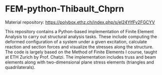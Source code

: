 # FEM-python-Thibault_Chprn

Material repository:
https://polybox.ethz.ch/index.php/s/el24YlfFv2FGCYV

This repository contains a Python-based implementation of Finite Element Analysis to carry out structural analysis tasks. These include computing the deformed configuration of a system under a given excitation, calculate reaction and section forces and visualize the stresses along the structure.
The code is largely based on the Method of Finite Elements I course, taught at ETH Zurich by Prof. Chatzi.
The implementation includes truss and beam elements along with two-dimensional plane stress elements (triangles and quadrilaterals).
